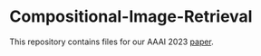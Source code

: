 # Compositional-Image-Retrieval

This repository contains files for our AAAI 2023 [paper](https://ojs.aaai.org/index.php/AAAI/article/view/25597).
